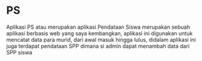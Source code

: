 # PS
Aplikasi PS atau merupakan aplikasi Pendataan Siswa merupakan sebuah aplikasi berbasis web yang saya kembangkan, aplikasi ini digunakan untuk mencatat data para murid, dari awal masuk hingga lulus, didalam aplikasi ini juga terdapat pendataan SPP dimana si admin dapat menambah data dari SPP siswa

